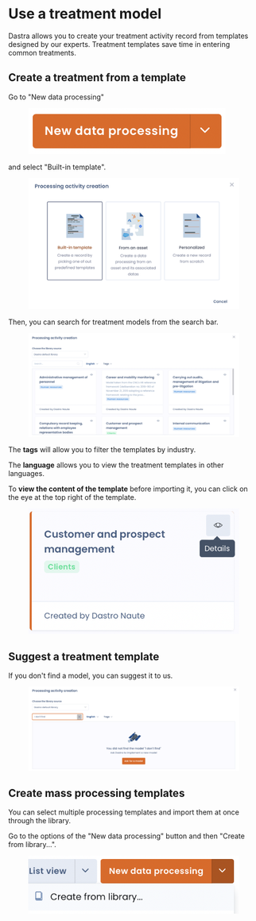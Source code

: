 # Use a treatment model

Dastra allows you to create your treatment activity record from templates designed by our experts. Treatment templates save time in entering common treatments.

## Create a treatment from a template

Go to "New data processing"

<figure><img src="../../.gitbook/assets/Capture d’écran 2023-01-30 à 16.58.42.png" alt=""><figcaption></figcaption></figure>

and select "Built-in template".

<figure><img src="../../.gitbook/assets/Capture d’écran 2023-01-30 à 17.01.05.png" alt=""><figcaption></figcaption></figure>

Then, you can search for treatment models from the search bar.

<figure><img src="../../.gitbook/assets/Capture d’écran 2023-01-30 à 17.02.27.png" alt=""><figcaption></figcaption></figure>

The **tags** will allow you to filter the templates by industry.&#x20;

The **language** allows you to view the treatment templates in other languages.&#x20;

To **view the content of the template** before importing it, you can click on the eye at the top right of the template.

<figure><img src="../../.gitbook/assets/Capture d’écran 2023-01-30 à 17.04.26.png" alt=""><figcaption></figcaption></figure>

## Suggest a treatment template

If you don't find a model, you can suggest it to us.

<figure><img src="../../.gitbook/assets/Capture d’écran 2023-01-30 à 17.07.06.png" alt=""><figcaption></figcaption></figure>

## Create mass processing templates

You can select multiple processing templates and import them at once through the library.&#x20;

Go to the options of the "New data processing" button and then "Create from library...".

<figure><img src="../../.gitbook/assets/Capture d’écran 2023-01-30 à 17.08.16.png" alt=""><figcaption></figcaption></figure>
